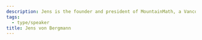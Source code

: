 ```yaml
---
description: Jens is the founder and president of MountainMath, a Vancouver based data analytics firm that specializes in transparent and reproducible analysis of Canadian data around the intersection of demographics, housing and transportation.
tags:
  - type/speaker
title: Jens von Bergmann
---
```

